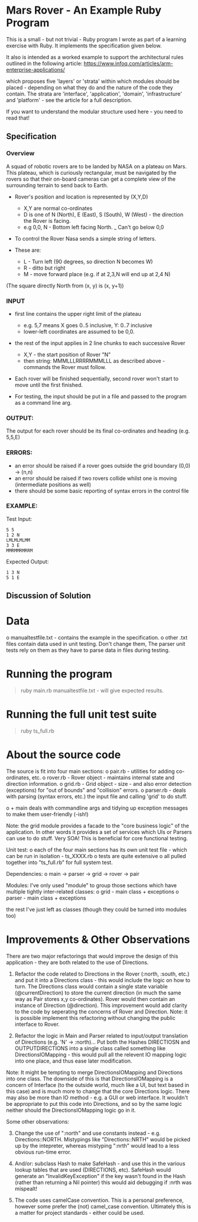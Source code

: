 # Mars Rover - An Example Ruby Program
This is a small - but not trivial - Ruby program I wrote as part of a learning exercise with Ruby. It implements the specification given below.

It also is intended as a worked example to support the architectural rules outlined in the following article:
https://www.infoq.com/articles/arm-enterprise-applications/

which proposes five 'layers' or 'strata' within which modules should be placed - depending on what they do and the nature of the code 
they contain. The strata are 'interface', 'application', 'domain', 'infrastructure' and 'platform' - see the article for a full description.

If you want to understand the modular structure used here - you need to read that!

## Specification
### Overview
A squad of robotic rovers are to be landed by NASA on a plateau on Mars.
This plateau, which is curiously rectangular, must be navigated by the
rovers so that their on-board cameras can get a complete view of the
surrounding terrain to send back to Earth.

* Rover's position and location is represented by (X,Y,D)
	- X,Y are normal co-ordinates
	- D is one of N (North), E (East), S (South), W (West) - the direction the Rover is facing.
	- e.g 0,0, N - Bottom left facing North.
	_ Can't go below 0,0

* To control the Rover Nasa sends a simple string of letters. 
* These are:
	- L - Turn left (90 degrees, so direction N becomes W)
	- R - ditto but right
	- M - move forward place (e.g. if at 2,3,N will end up at 2,4 N)


(The square directly North from (x, y) is (x, y+1))

### INPUT
* first line contains the upper right limit of the plateau 
	- e.g. 5,7 means X goes 0..5 inclusive, Y: 0..7 inclusive
	- lower-left coordinates are assumed to be 0,0.

* the rest of the input applies in 2 line chunks to each successive Rover
	- X,Y - the start position of Rover "N"
	- then string: MMMLLLRRRRMMMLLL as described above - commands the Rover must follow.


* Each rover will be finished sequentially, second rover won't start to move until the first finished.
* For testing, the input should be put in a file and passed to the program as a command line arg.


### OUTPUT:
The output for each rover should be its final co-ordinates and heading (e.g. 5,5,E)

### ERRORS:
* an error should be raised if a rover goes outside the grid boundary (0,0) -> (n,n)
* an error should be raised if two rovers collide whilst one is moving (intermediate positions as well)
* there should be some basic reporting of syntax errors in the control file


### EXAMPLE:

Test Input:
```
5 5
1 2 N
LMLMLMLMM
3 3 E
MMRMMRMRRM
```

Expected Output:
```
1 3 N
5 1 E
```

## Discussion of Solution

Data
====
o manualtestfile.txt - contains the example in the specification.
o other .txt files contain data used in unit testing. Don't change them, The parser unit tests rely on them as they have to parse data in files during testing.

Running the program
===================
> ruby main.rb manualtestfile.txt - will give expected results.

Running the full unit test suite
=================================
> ruby ts_full.rb

About the source code
======================
The source is fit into four main sections:
o pair.rb - utilities for adding co-ordinates, etc.
o rover.rb - Rover object - maintains internal state and direction information.
o grid.rb - Grid object - size - and also error detection (exceptions) for "out of bounds" and "collision" errors.
o parser.rb - deals with parsing (syntax errors, etc.) the input file and calling 'grid' to do stuff.

o + main deals with commandline args and tidying up exception messages to make them user-friendly (-ish!)

Note: the grid module provides a facade to the "core business logic" of the application. In other words it provides a set of services which UIs or Parsers can use to do stuff. Very SOA! This is beneficial for core functional testing.

Unit test:
o each of the four main sections has its own unit test file - which can be run in isolation - ts_XXXX.rb
o tests are quite extensive
o all pulled together into "ts_full.rb" for full system test.

Dependencies:
o main -> parser -> grid -> rover -> pair

Modules:
I've only used "module" to group those sections which have multiple tightly inter-related classes:
o grid - main class + exceptions
o parser - main class + exceptions


the rest I've just left as classes (though they could be turned into modules too)

Improvements & Other Observations
=================================

There are two major refactorings that would improve the design of this application - they are both related to the use of Directions.

1. Refactor the code related to Directions in the Rover (:north, :south, etc.) and put it into a Directions class - this would include the logic on how to turn. The Directions class would contain a single state variable (@currentDirection) to store the current direction (in much the same way as Pair stores x,y co-ordinates). Rover would then contain an instance of Direction (@direction). This improvement would add clarity to the code by seperating the concerns of Rover and Direction. Note: it is possible implement this refactoring without changing the public interface to Rover.

2. Refactor the logic in Main and Parser related to input/output translation of Directions (e.g. 'N' -> :north)... Put both the Hashes DIRECTIOSN and OUTPUTDIRECTIONS into a single class called something like DirectionsIOMapping - this would pull all the relevent IO mapping logic into one place, and thus ease later modification.

Note: It might be tempting to merge DirectionsIOMapping and Directions into one class. The downside of this is that DirectionsIOMapping is a concern of Interface (to the outside world, much like a UI, but text based in this case) and is much more to change that the core Directions logic. There may also be more than IO method - e.g. a GUI or web interface. It wouldn't be appropriate to put this code into Directions, and so by the same logic neither should the DirectionsIOMapping logic go in it.

Some other observations:

3. Change the use of ":north" and use constants instead - e.g. Directions::NORTH. Mistypings like "Directions::NRTH" would be picked up by the intepreter, whereas mistyping ":nrth" would lead to a less obvious run-time error.

4. And/or: subclass Hash to make SafeHash - and use this in the various lookup tables that are used (DIRECTIONS, etc). SafeHash would generate an "InvalidKeyException" if the key wasn't found in the Hash (rather than returning a Nil pointer) this would aid debugging if :nrth was mispealt!

5. The code uses camelCase convention. This is a personal preference, however some prefer the (not) camel_case convention. Ultimately this is a matter for project standards - either could be used.
